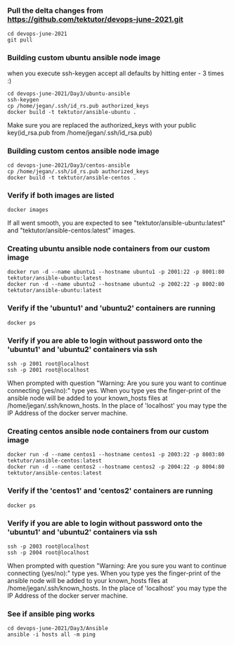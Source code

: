 ### Pull the delta changes from https://github.com/tektutor/devops-june-2021.git
```
cd devops-june-2021
git pull
```

### Building custom ubuntu ansible node image
when you execute ssh-keygen accept all defaults by hitting enter - 3 times :)
```
cd devops-june-2021/Day3/ubuntu-ansible
ssh-keygen
cp /home/jegan/.ssh/id_rs.pub authorized_keys
docker build -t tektutor/ansible-ubuntu .
```

Make sure you are replaced the authorized_keys with your public key(id_rsa.pub from /home/jegan/.ssh/id_rsa.pub)

### Building custom centos ansible node image
```
cd devops-june-2021/Day3/centos-ansible
cp /home/jegan/.ssh/id_rs.pub authorized_keys
docker build -t tektutor/ansible-centos .
```

### Verify if both images are listed
```
docker images
```
If all went smooth, you are expected to see "tektutor/ansible-ubuntu:latest" and "tektutor/ansible-centos:latest" images.

### Creating ubuntu ansible node containers from our custom image
```
docker run -d --name ubuntu1 --hostname ubuntu1 -p 2001:22 -p 8001:80 tektutor/ansible-ubuntu:latest
docker run -d --name ubuntu2 --hostname ubuntu2 -p 2002:22 -p 8002:80 tektutor/ansible-ubuntu:latest
```

### Verify if the 'ubuntu1' and 'ubuntu2' containers are running
```
docker ps
```

### Verify if you are able to login without password onto the 'ubuntu1' and 'ubuntu2' containers via ssh
```
ssh -p 2001 root@localhost
ssh -p 2001 root@localhost
```
When prompted with question "Warning: Are you sure you want to continue connecting (yes/no):" type yes.
When you type yes the finger-print of the ansible node will be added to your known_hosts files at /home/jegan/.ssh/known_hosts.
In the place of 'localhost' you may type the IP Address of the docker server machine.

### Creating centos ansible node containers from our custom image
```
docker run -d --name centos1 --hostname centos1 -p 2003:22 -p 8003:80 tektutor/ansible-centos:latest
docker run -d --name centos2 --hostname centos2 -p 2004:22 -p 8004:80 tektutor/ansible-centos:latest
```
### Verify if the 'centos1' and 'centos2' containers are running
```
docker ps
```

### Verify if you are able to login without password onto the 'ubuntu1' and 'ubuntu2' containers via ssh
```
ssh -p 2003 root@localhost
ssh -p 2004 root@localhost
```
When prompted with question "Warning: Are you sure you want to continue connecting (yes/no):" type yes.
When you type yes the finger-print of the ansible node will be added to your known_hosts files at /home/jegan/.ssh/known_hosts.
In the place of 'localhost' you may type the IP Address of the docker server machine.


### See if ansible ping works
```
cd devops-june-2021/Day3/Ansible
ansible -i hosts all -m ping
```
